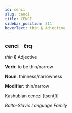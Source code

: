 ```yaml
---
id: cenci
slug: cenci
title: CENCİ
sidebar_position: 311
hoverText: thin § Adjective
---
```


### cenci&emsp;<span kind="abugida">ꞇ̃ɿꞇɟ</span>

*thin* **§** Adjective

**Verb**: to be thin/narrow

**Noun**: thinness/narrowness

**Modifier**: thin/narrow

Kashubian cenczi [tsɛntʃi]

*Balto-Slavic Language Family*